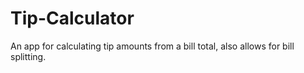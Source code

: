 # Tip-Calculator
An app for calculating tip amounts from a bill total, also allows for bill splitting.
